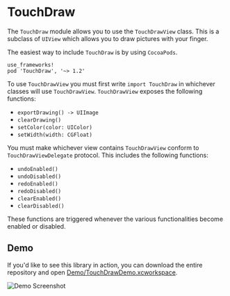 # TouchDraw

The `TouchDraw` module allows you to use the `TouchDrawView` class. This is a subclass of `UIView` which allows you to draw pictures with your finger.

The easiest way to include `TouchDraw` is by using `CocoaPods`.

```
use_frameworks!
pod 'TouchDraw', '~> 1.2'
```

To use `TouchDrawView` you must first write `import TouchDraw` in whichever classes will use `TouchDrawView`. `TouchDrawView` exposes the following functions:

- `exportDrawing() -> UIImage`
- `clearDrawing()`
- `setColor(color: UIColor)`
- `setWidth(width: CGFloat)`

You must make whichever view contains `TouchDrawView` conform to `TouchDrawViewDelegate` protocol. This includes the following functions:

- `undoEnabled()`
- `undoDisabled()`
- `redoEnabled()`
- `redoDisabled()`
- `clearEnabled()`
- `clearDisabled()`

These functions are triggered whenever the various functionalities become enabled or disabled.

## Demo

If you'd like to see this library in action, you can download the entire repository and open [Demo/TouchDrawDemo.xcworkspace](Demo/TouchDrawDemo.xcworkspace).

![Demo Screenshot](https://cloud.githubusercontent.com/assets/5856011/13918081/4b2fae7e-ef3b-11e5-96bd-978b62895aa7.png)

